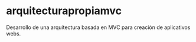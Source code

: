 # arquitecturapropiamvc
Desarrollo de una arquitectura basada en MVC para creación de aplicativos webs.
